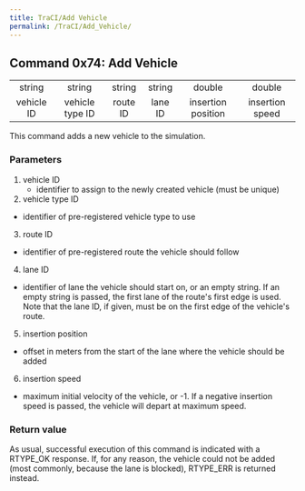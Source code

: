 ```yaml
---
title: TraCI/Add Vehicle
permalink: /TraCI/Add_Vehicle/
---
```


## Command 0x74: Add Vehicle

|            |                 |          |         |                    |                 |
| :--------: | :-------------: | :------: | :-----: | :----------------: | :-------------: |
|   string   |     string      |  string  | string  |       double       |     double      |
| vehicle ID | vehicle type ID | route ID | lane ID | insertion position | insertion speed |

This command adds a new vehicle to the simulation.

### Parameters

1.  vehicle ID
    - identifier to assign to the newly created vehicle (must be
    unique)
2.  vehicle type ID
- identifier of pre-registered vehicle type to use
3.  route ID
- identifier of pre-registered route the vehicle should follow
4.  lane ID
- identifier of lane the vehicle should start on, or an empty
      string. If an empty string is passed, the first lane of the
      route's first edge is used. Note that the lane ID, if given,
      must be on the first edge of the vehicle's route.
5.  insertion position
- offset in meters from the start of the lane where the vehicle
      should be added
6.  insertion speed
- maximum initial velocity of the vehicle, or -1. If a negative
      insertion speed is passed, the vehicle will depart at maximum
      speed.

### Return value

As usual, successful execution of this command is indicated with a
RTYPE_OK response. If, for any reason, the vehicle could not be added
(most commonly, because the lane is blocked), RTYPE_ERR is returned
instead.